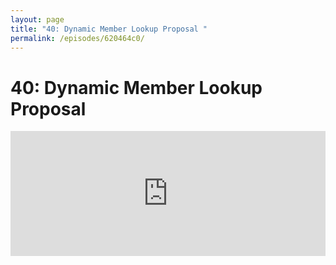 ```yaml
---
layout: page
title: "40: Dynamic Member Lookup Proposal "
permalink: /episodes/620464c0/
---
```


# 40: Dynamic Member Lookup Proposal 

<iframe frameBorder="0" height="200px" scrolling="no" seamless src="https://player.simplecast.com/8a89de6b-42e8-4fde-b723-1d284960eb75" width="100%" />

- Introduce User-defined "Dynamic Member Lookup" Types:
  - First version: https://github.com/apple/swift-evolution/pull/768
  - Second version: https://github.com/apple/swift-evolution/pull/774
- Implementations:
  - First version: https://github.com/apple/swift/pull/13076
  - Second version: https://github.com/apple/swift/pull/13361
- Related "dynamic callable" proposal (gist in progress): https://gist.github.com/lattner/a6257f425f55fe39fd6ac7a2354d693d
- Chris’s email to Swift Evolution: https://lists.swift.org/pipermail/swift-evolution/Week-of-Mon-20171113/041463.html

Leave a review on [iTunes](https://itunes.apple.com/us/podcast/swift-unwrapped/id1209817203?mt=2) and join http://spectrum.chat/specfm/swift-unwrapped
